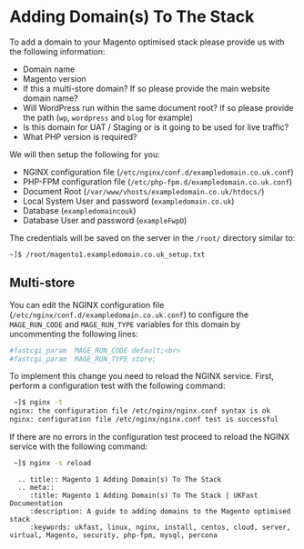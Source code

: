 # Adding Domain(s) To The Stack

To add a domain to your Magento optimised stack please provide us with the following information:

- Domain name
- Magento version
- If this a multi-store domain? If so please provide the main website domain name?
- Will WordPress run within the same document root? If so please provide the path (`wp`, `wordpress` and `blog` for example)
- Is this domain for UAT / Staging or is it going to be used for live traffic?
- What PHP version is required?

We will then setup the following for you:

- NGINX configuration file (`/etc/nginx/conf.d/exampledomain.co.uk.conf`)
- PHP-FPM configuration file (`/etc/php-fpm.d/exampledomain.co.uk.conf`)
- Document Root (`/var/www/vhosts/exampledomain.co.uk/htdocs/`)
- Local System User and password (`exampledomain.co.uk`)
- Database (`exampledomaincouk`)
- Database User and password (`exampleFwpO`)

The credentials will be saved on the server in the `/root/` directory similar to:

```bash
~]$ /root/magento1.exampledomain.co.uk_setup.txt
```
## Multi-store

You can edit the NGINX configuration file (`/etc/nginx/conf.d/exampledomain.co.uk.conf`) to configure the `MAGE_RUN_CODE` and `MAGE_RUN_TYPE` variables for this domain by uncommenting the following lines:

```ini
#fastcgi_param  MAGE_RUN_CODE default;<br>
#fastcgi_param  MAGE_RUN_TYPE store;
```

To implement this change you need to reload the NGINX service. First, perform a configuration test with the following command:

```bash
 ~]$ nginx -t
nginx: the configuration file /etc/nginx/nginx.conf syntax is ok
nginx: configuration file /etc/nginx/nginx.conf test is successful
```

If there are no errors in the configuration test proceed to reload the NGINX service with the following command:

```bash
 ~]$ nginx -s reload
```

```eval_rst
  .. title:: Magento 1 Adding Domain(s) To The Stack
  .. meta::
     :title: Magento 1 Adding Domain(s) To The Stack | UKFast Documentation
     :description: A guide to adding domains to the Magento optimised stack
     :keywords: ukfast, linux, nginx, install, centos, cloud, server, virtual, Magento, security, php-fpm, mysql, percona
```
